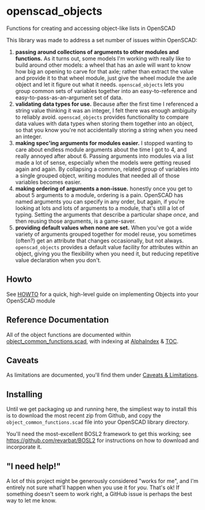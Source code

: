 # openscad_objects
Functions for creating and accessing object-like lists in OpenSCAD

This library was made to address a set number of issues within OpenSCAD:

1. **passing around collections of arguments to other modules and functions.** As it turns out, some models I'm working with really like to build around other models: a wheel that has an axle will want to know how big an opening to carve for that axle; rather than extract the value and provide it to that wheel module, just give the wheel module the axle object and let it figure out what it needs. `openscad_objects` lets you group common sets of variables together into an easy-to-reference and easy-to-pass-as-an-argument set of data.
2. **validating data types for use.** Because after the first time I referenced a string value thinking it was an integer, I felt there was enough ambiguity to reliably avoid. `openscad_objects` provides functionality to compare data values with data types when storing them together into an object, so that you know you're not accidentally storing a string when you need an integer. 
3. **making spec'ing arguments for modules easier.** I stopped wanting to care about endless module arguments about the time I got to 4, and really annoyed after about 6. Passing arguments into modules via a list made a lot of sense, especially when the models were getting reused again and again. By collapsing a common, related group of variables into a single grouped object, writing modules that needed all of those variables becomes easier. 
4. **making ordering of arguments a non-issue.** honestly once you get to about 5 arguments to a module, ordering is a pain. OpenSCAD has named arguments you can specify in any order, but again, if you're looking at lots and lots of arguments to a module, that's still a lot of typing. Setting the arguments that describe a particular shape _once_, and then reusing those arguments, is a game-saver. 
5. **providing default values when none are set.** When you've got a wide variety of arguments grouped together for model reuse, you sometimes (often?) get an attribute that changes occasionally, but not always. `openscad_objects` provides a default value facility for attributes within an object, giving you the flexibility when you need it, but reducing repetitive value declaration when you don't. 

## Howto
See [HOWTO](https://github.com/jon-gilbert/openscad_objects/wiki/HOWTO) for a quick, high-level guide on implementing Objects into your OpenSCAD module

## Reference Documentation
All of the object functions are documented within [object_common_functions.scad](https://github.com/jon-gilbert/openscad_objects/wiki/object_common_functions.scad), with indexing at [AlphaIndex](https://github.com/jon-gilbert/openscad_objects/wiki/AlphaIndex) & [TOC](https://github.com/jon-gilbert/openscad_objects/wiki/TOC).

## Caveats
As limitations are documented, you'll find them under [Caveats & Limitations](https://github.com/jon-gilbert/openscad_objects/wiki/Caveats-&-Limitations).

## Installing
Until we get packaging up and running here, the simpliest way to install this is to download the most recent zip from Github, and copy the `object_common_functions.scad` file into your OpenSCAD library directory. 

You'll need the most-excellent BOSL2 framework to get this working; see https://github.com/revarbat/BOSL2 for instructions on how to download and incorporate it. 

## "I need help!"
A lot of this project might be generously considered "works for me", and I'm entirely not sure what'll happen when you use it for *you*. That's ok! If something doesn't seem to work right, a GitHub issue is perhaps the best way to let me know. 
